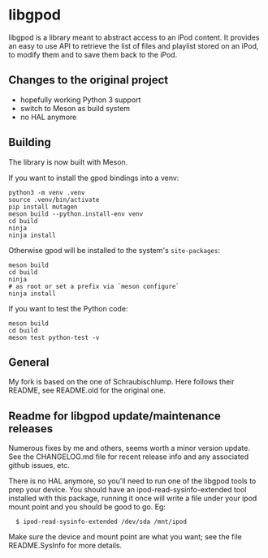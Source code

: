 # libgpod

libgpod is a library meant to abstract access to an iPod content. It
provides an easy to use API to retrieve the list of files and playlist
stored on an iPod, to modify them and to save them back to the iPod.

## Changes to the original project

- hopefully working Python 3 support
- switch to Meson as build system
- no HAL anymore

## Building

The library is now built with Meson.

If you want to install the gpod bindings into a venv:
```
python3 -m venv .venv
source .venv/bin/activate
pip install mutagen
meson build --python.install-env venv
cd build
ninja
ninja install
```

Otherwise gpod will be installed to the system's `site-packages`:
```
meson build
cd build
ninja
# as root or set a prefix via `meson configure`
ninja install
```

If you want to test the Python code:
```
meson build
cd build
meson test python-test -v
```

## General

My fork is based on the one of Schraubischlump.
Here follows their README, see README.old for the original one.

## Readme for libgpod update/maintenance releases

Numerous fixes by me and others, seems worth a minor version update.
See the CHANGELOG.md file for recent release info and any associated
github issues, etc.

There is no HAL anymore, so you'll need to run one of the libgpod tools
to prep your device. You should have an ipod-read-sysinfo-extended tool
installed with this package, running it once will write a file under your
ipod mount point and you should be good to go.  Eg:

```
  $ ipod-read-sysinfo-extended /dev/sda /mnt/ipod
```

Make sure the device and mount point are what you want; see the file
README.SysInfo for more details.
